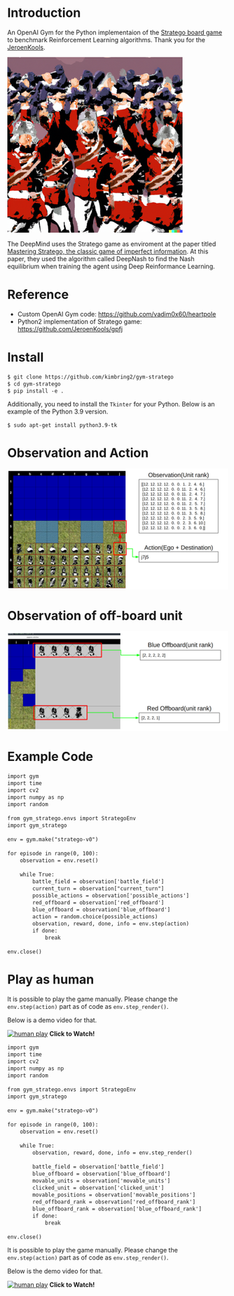 # Introduction
An OpenAI Gym for the Python implementaion of the [Stratego board game](https://github.com/JeroenKools/gpfj) to benchmark Reinforcement Learning algorithms. Thank you for the [JeroenKools](https://github.com/JeroenKools).

<img src="images/stratego_logo.png" width="400">

The DeepMind uses the Stratego game as enviroment at the paper titled [Mastering Stratego, the classic game of imperfect information](https://www.deepmind.com/blog/mastering-stratego-the-classic-game-of-imperfect-information). At this paper, they used the algorithm called DeepNash to find the Nash equilibrium when training the agent using Deep Reinformance Learning. 

# Reference
- Custom OpenAI Gym code: https://github.com/vadim0x60/heartpole
- Python2 implementation of Stratego game: https://github.com/JeroenKools/gpfj

# Install
```
$ git clone https://github.com/kimbring2/gym-stratego
$ cd gym-stratego
$ pip install -e .
```

Additionally, you need to install the ```Tkinter``` for your Python. Below is an example of the Python 3.9 version.
```
$ sudo apt-get install python3.9-tk
```

# Observation and Action
<img src="images/observation_action.png" width="700">

# Observation of off-board unit 
<img src="images/red_blue_offboard.png" width="700">

# Example Code
```
import gym
import time
import cv2
import numpy as np
import random

from gym_stratego.envs import StrategoEnv
import gym_stratego

env = gym.make("stratego-v0")

for episode in range(0, 100):
    observation = env.reset()

    while True:
        battle_field = observation['battle_field']
        current_turn = observation["current_turn"]
        possible_actions = observation['possible_actions']
        red_offboard = observation['red_offboard']
        blue_offboard = observation['blue_offboard']
        action = random.choice(possible_actions)
        observation, reward, done, info = env.step(action)
        if done:
            break

env.close()
```

# Play as human
It is possible to play the game manually. Please change the ```env.step(action)``` part as of code as ```env.step_render()```.

Below is a demo video for that.

[![human play](https://img.youtube.com/vi/QlrTqNp1R3U/sddefault.jpg)](https://youtu.be/QlrTqNp1R3U "Play as human video - Click to Watch!")
<strong>Click to Watch!</strong>

```
import gym
import time
import cv2
import numpy as np
import random

from gym_stratego.envs import StrategoEnv
import gym_stratego

env = gym.make("stratego-v0")

for episode in range(0, 100):
    observation = env.reset()

    while True:
        observation, reward, done, info = env.step_render()

        battle_field = observation['battle_field']
        blue_offboard = observation['blue_offboard']
        movable_units = observation['movable_units']
        clicked_unit = observation['clicked_unit']
        movable_positions = observation['movable_positions']
        red_offboard_rank = observation['red_offboard_rank']
        blue_offboard_rank = observation['blue_offboard_rank']
        if done:
            break

env.close()
```

It is possible to play the game manually. Please change the ```env.step(action)``` part as of code as ```env.step_render()```.

Below is the demo video for that.

[![human play](https://img.youtube.com/vi/QlrTqNp1R3U/sddefault.jpg)](https://youtu.be/QlrTqNp1R3U "Play as human video - Click to Watch!")
<strong>Click to Watch!</strong>
